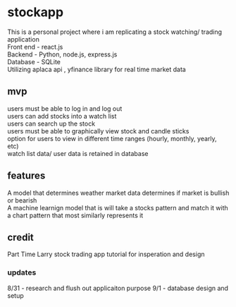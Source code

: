 # stockapp
This is a personal project where i am replicating a stock watching/ trading application <br>
Front end - react.js<br>
Backend - Python, node.js, express.js <br>
Database - SQLite <br>
Utilizing aplaca api , yfinance library for real time market data <br>
## mvp
users must be able to log in and log out <br>
users can add stocks into a watch list<br>
users can search up the stock<br>
users must be able to graphically view stock and candle sticks <br>
option for users to view in different time ranges (hourly, monthly, yearly, etc)<br>
watch list data/ user data is retained in database <br>
## features
A model that determines weather market data determines if market is bullish or bearish <br>
A machine learnign model that is will take a stocks pattern and match it with a chart pattern that most similarly represents it <br>
## credit
Part Time Larry stock trading app tutorial for insperation and design
### updates
8/31 - research and flush out applicaiton purpose 
9/1 - database design and setup
